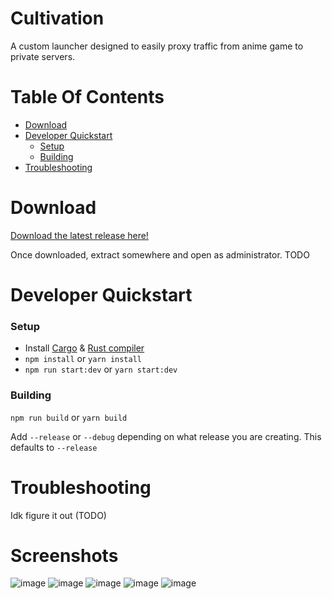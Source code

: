# Cultivation
A custom launcher designed to easily proxy traffic from anime game to private servers.

# Table Of Contents

* [Download](#download)
* [Developer Quickstart](#developer-quickstart)
  * [Setup](#setup)
  * [Building](#building)
* [Troubleshooting](#troubleshooting)

# Download

[Download the latest release here!](https://github.com/Grasscutters/Cultivation/releases)

Once downloaded, extract somewhere and open as administrator. TODO

# Developer Quickstart

### Setup

* Install [Cargo](https://doc.rust-lang.org/cargo/getting-started/installation.html) & [Rust compiler](https://www.rust-lang.org/tools/install)
* `npm install` or `yarn install`
* `npm run start:dev` or `yarn start:dev`

### Building

`npm run build` or `yarn build`

Add `--release` or `--debug` depending on what release you are creating. This defaults to `--release`

# Troubleshooting

Idk figure it out (TODO)

# Screenshots

![image](https://user-images.githubusercontent.com/25207995/173211603-e5e85df7-7fd3-430b-9246-749ebbc1e483.png)
![image](https://user-images.githubusercontent.com/25207995/173211543-b7e88943-cfd2-418b-ac48-7f856868129b.png)
![image](https://user-images.githubusercontent.com/25207995/173211561-a1778fdc-5cfe-4687-9a00-44500d29e470.png)
![image](https://user-images.githubusercontent.com/25207995/173211573-8cedfa9a-51c9-4670-a4f7-a334a2fabec5.png)
![image](https://user-images.githubusercontent.com/25207995/173211590-6a2242b5-1e8f-4db9-a5c7-06284688b131.png)




